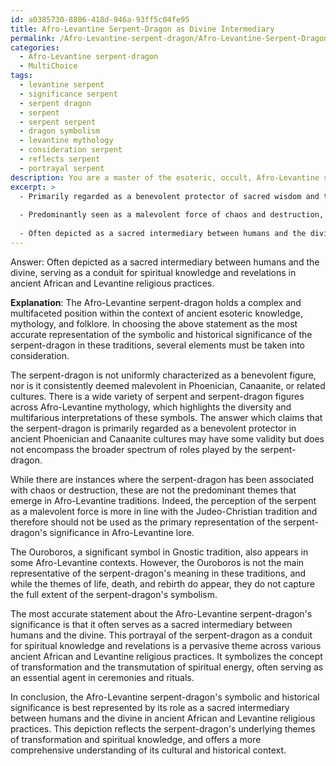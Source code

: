 ```yaml
---
id: a0385730-8806-418d-946a-93ff5c04fe95
title: Afro-Levantine Serpent-Dragon as Divine Intermediary
permalink: /Afro-Levantine-serpent-dragon/Afro-Levantine-Serpent-Dragon-as-Divine-Intermediary/
categories:
  - Afro-Levantine serpent-dragon
  - MultiChoice
tags:
  - levantine serpent
  - significance serpent
  - serpent dragon
  - serpent
  - serpent serpent
  - dragon symbolism
  - levantine mythology
  - consideration serpent
  - reflects serpent
  - portrayal serpent
description: You are a master of the esoteric, occult, Afro-Levantine serpent-dragon and education, you have written many textbooks on the subject. Respond to the multiple choice question first with the answer, then, fully explain the context of your rational, reasoning, and chain of thought in coming to the determination you have for that answer. Explain related concepts, formulas, or historical context relevant to this conclusion, giving a lesson on the topic to explain the reasoning afterwards.
excerpt: >
  - Primarily regarded as a benevolent protector of sacred wisdom and the wielder of divine magic in ancient Phoenician and Canaanite cultures.
  
  - Predominantly seen as a malevolent force of chaos and destruction, akin to the perception of the serpent in Judeo-Christian tradition.
  
  - Often depicted as a sacred intermediary between humans and the divine, serving as a conduit for spiritual knowledge and revelations in ancient African and Levantine religious practices.
---
```


Answer: Often depicted as a sacred intermediary between humans and the divine, serving as a conduit for spiritual knowledge and revelations in ancient African and Levantine religious practices.

**Explanation**: The Afro-Levantine serpent-dragon holds a complex and multifaceted position within the context of ancient esoteric knowledge, mythology, and folklore. In choosing the above statement as the most accurate representation of the symbolic and historical significance of the serpent-dragon in these traditions, several elements must be taken into consideration.

The serpent-dragon is not uniformly characterized as a benevolent figure, nor is it consistently deemed malevolent in Phoenician, Canaanite, or related cultures. There is a wide variety of serpent and serpent-dragon figures across Afro-Levantine mythology, which highlights the diversity and multifarious interpretations of these symbols. The answer which claims that the serpent-dragon is primarily regarded as a benevolent protector in ancient Phoenician and Canaanite cultures may have some validity but does not encompass the broader spectrum of roles played by the serpent-dragon.

While there are instances where the serpent-dragon has been associated with chaos or destruction, these are not the predominant themes that emerge in Afro-Levantine traditions. Indeed, the perception of the serpent as a malevolent force is more in line with the Judeo-Christian tradition and therefore should not be used as the primary representation of the serpent-dragon's significance in Afro-Levantine lore.

The Ouroboros, a significant symbol in Gnostic tradition, also appears in some Afro-Levantine contexts. However, the Ouroboros is not the main representative of the serpent-dragon's meaning in these traditions, and while the themes of life, death, and rebirth do appear, they do not capture the full extent of the serpent-dragon's symbolism.

The most accurate statement about the Afro-Levantine serpent-dragon's significance is that it often serves as a sacred intermediary between humans and the divine. This portrayal of the serpent-dragon as a conduit for spiritual knowledge and revelations is a pervasive theme across various ancient African and Levantine religious practices. It symbolizes the concept of transformation and the transmutation of spiritual energy, often serving as an essential agent in ceremonies and rituals.

In conclusion, the Afro-Levantine serpent-dragon's symbolic and historical significance is best represented by its role as a sacred intermediary between humans and the divine in ancient African and Levantine religious practices. This depiction reflects the serpent-dragon's underlying themes of transformation and spiritual knowledge, and offers a more comprehensive understanding of its cultural and historical context.
